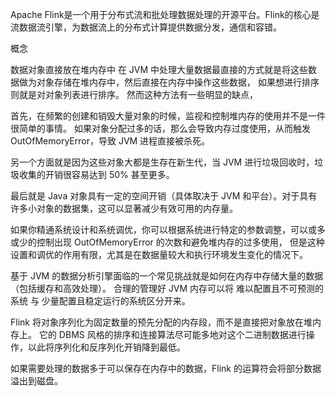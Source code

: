 Apache Flink是一个用于分布式流和批处理数据处理的开源平台。Flink的核心是流数据流引擎，为数据流上的分布式计算提供数据分发，通信和容错。

概念


数据对象直接放在堆内存中
在 JVM 中处理大量数据最直接的方式就是将这些数据做为对象存储在堆内存中，然后直接在内存中操作这些数据，
如果想进行排序则就是对对象列表进行排序。
然而这种方法有一些明显的缺点，

首先，在频繁的创建和销毁大量对象的时候，监视和控制堆内存的使用并不是一件很简单的事情。
如果对象分配过多的话，那么会导致内存过度使用，从而触发 OutOfMemoryError，导致 JVM 进程直接被杀死。

另一个方面就是因为这些对象大都是生存在新生代，当 JVM 进行垃圾回收时，垃圾收集的开销很容易达到 50% 甚至更多。

最后就是 Java 对象具有一定的空间开销（具体取决于 JVM 和平台）。对于具有许多小对象的数据集，这可以显著减少有效可用的内存量。

如果你精通系统设计和系统调优，你可以根据系统进行特定的参数调整，可以或多或少的控制出现 OutOfMemoryError 的次数和避免堆内存的过多使用，
但是这种设置和调优的作用有限，尤其是在数据量较大和执行环境发生变化的情况下。



基于 JVM 的数据分析引擎面临的一个常见挑战就是如何在内存中存储大量的数据（包括缓存和高效处理）。
合理的管理好 JVM 内存可以将 难以配置且不可预测的系统 与 少量配置且稳定运行的系统区分开来。



Flink 将对象序列化为固定数量的预先分配的内存段，而不是直接把对象放在堆内存上。
它的 DBMS 风格的排序和连接算法尽可能多地对这个二进制数据进行操作，以此将序列化和反序列化开销降到最低。

如果需要处理的数据多于可以保存在内存中的数据，Flink 的运算符会将部分数据溢出到磁盘。